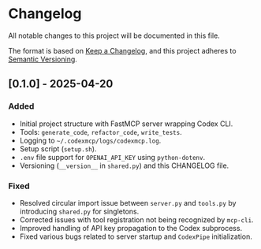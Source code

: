 # Changelog

All notable changes to this project will be documented in this file.

The format is based on [Keep a Changelog](https://keepachangelog.com/en/1.0.0/),
and this project adheres to [Semantic Versioning](https://semver.org/spec/v2.0.0.html).

## [0.1.0] - 2025-04-20

### Added

- Initial project structure with FastMCP server wrapping Codex CLI.
- Tools: `generate_code`, `refactor_code`, `write_tests`.
- Logging to `~/.codexmcp/logs/codexmcp.log`.
- Setup script (`setup.sh`).
- `.env` file support for `OPENAI_API_KEY` using `python-dotenv`.
- Versioning (`__version__` in `shared.py`) and this CHANGELOG file.

### Fixed

- Resolved circular import issue between `server.py` and `tools.py` by introducing `shared.py` for singletons.
- Corrected issues with tool registration not being recognized by `mcp-cli`.
- Improved handling of API key propagation to the Codex subprocess.
- Fixed various bugs related to server startup and `CodexPipe` initialization. 